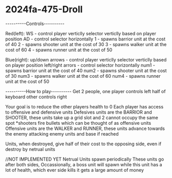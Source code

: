 # 2024fa-475-Droll

----------Controls----------

Red(left):
WS - control player verticlly
	selector verticlly based on player position
AD - control selector horizontally
1 - spawns barrior unit at the cost of 40
2 - spawns shooter unit at the cost of 30
3 - spawns walker unit at the cost of 60
4 - spawns runner unit at the cost of 50

Blue(right):
up/down arrows - control player verticlly
	selector verticlly based on player position
left/right arrors - control selector horizontally
num1 - spawns barrior unit at the cost of 40
num2 - spawns shooter unit at the cost of 30
num3 - spawns walker unit at the cost of 60
num4 - spawns runner unit at the cost of 50


----------How to play----------
Get 2 people,
one player controls left half of keyboard
other controls right

Your goal is to reduce the other players health to 0
Each player has access to offensive and defensive units
Defesives units are the BARRIOR and SHOOTER, these units take up a grid slot and 2 cannot occupy the same spot
	*shooters fire bullets which can be thought of as offensive units
Offensive units are the WALKER and RUNNER, these units advance towards the enemy attacking enemy units and base if reached

Units, when destroyed, give half of their cost to the opposing side, even if destroy by netrual units

//NOT IMPLEMENTED YET
Netrual Units spawn periodically
These units go after both sides,
Occassionally, a boss unit will spawn
	while this unit has a lot of health, which ever side kills it gets a large amount of money
